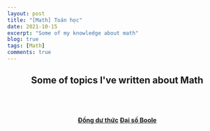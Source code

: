 ```yaml
---
layout: post
title: "[Math] Toán học"
date: 2021-10-15
excerpt: "Some of my knowledge about math"
blog: true
tags: [Math]
comments: true
---
```


<h2 align="center">
  Some of topics I've written about Math
</h2> 
<br><br>
<div align="center">
  <h4>
    <a href="https://hieuhdh.github.io/deuteri/Math-Dong-du-thuc/" class="btn btn-success">Đồng dư thức</a> 
    <a href="https://hieuhdh.github.io/deuteri/Math-Dai-so-Boole/" class="btn btn-success">Đại số Boole</a>
  </h4>
</div>

